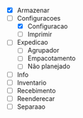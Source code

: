 - [x] Armazenar
- [ ] Configuracoes
	- [x] Configuracao
	- [ ] Imprimir
- [ ] Expedicao
	- [ ] Agrupador
	- [ ] Empacotamento
	- [ ] Não planejado
- [ ] Info
- [ ] Inventario
- [ ] Recebimento
- [ ] Reenderecar
- [ ] Separaao